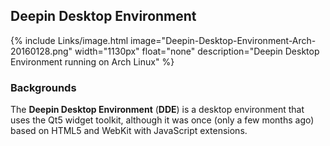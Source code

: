 ## Deepin Desktop Environment
{% include Links/image.html image="Deepin-Desktop-Environment-Arch-20160128.png" width="1130px" float="none" description="Deepin Desktop Environment running on Arch Linux" %}

### Backgrounds
The **Deepin Desktop Environment** (**DDE**) is a desktop environment that uses the Qt5 widget toolkit, although it was once (only a few months ago) based on HTML5 and WebKit with JavaScript extensions. 
